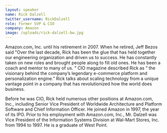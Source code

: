 ```yaml
---
layout: speaker
name: Rick Dalzell
twitter_username: RickDalzell
role: Former SVP & CIO
company: Amazon
image: /uploads/rick-dalzell-bw.jpg
---
```


Amazon.com, Inc. until his retirement in 2007. When he retired, Jeff Bezos said "Over the last decade, Rick has been the glue that has held together our engineering organization and driven us to success. He has constantly taken on new roles and brought people along to fill old ones. He has been a coach and mentor to many of us. " CIO magazine described Rick as “ the visionary behind the company’s legendary e-commerce platform and personalization engine.” Rick talks about scaling technology from a unique vantage point in a company that has revolutionized how the world does business. &nbsp;

Before he was CIO, Rick held numerous other positions at Amazon.com, Inc., including Senior Vice President of Worldwide Architecture and Platform Software and Chief Information Officer. He joined Amazon in 1997, the year of its IPO. Prior to his employment with Amazon.com, Inc., Mr. Dalzell was Vice President of the Information Systems Division at Wal-Mart Stores, Inc. from 1994 to 1997. He is a graduate of West Point.